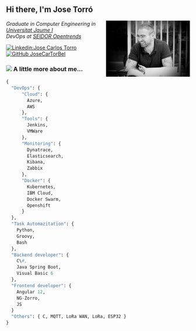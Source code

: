 <h2> Hi there, I'm Jose Torró </h2>

<img align='right' src="./Assets/profile.png" width="230">

<p>
  <em>Graduate in Computer Engineering  in <a href="https://www.uji.es/">Universitat Jaume I</a>
</br>
  DevOps at <a href="https://www.seidor.com/ca-es">SEIDOR Opentrends</a>
</em>
</p>


[![Linkedin:Jose Carlos Torro](https://img.shields.io/badge/-Jose_Carlos_Torro-blue?style=flat-square&logo=Linkedin&logoColor=white&link=https://www.linkedin.com/in/jose-carlos-torr%C3%B3-a94b67194/)](https://www.linkedin.com/in/jose-carlos-torr%C3%B3-a94b67194/)
[![GitHub JoseCarTorBel](https://img.shields.io/github/followers/JoseCarTorBel?label=follow&style=social)](https://github.com/JoseCarTorBel)


### <img src="https://media.giphy.com/media/VgCDAzcKvsR6OM0uWg/giphy.gif" width="50"> A little more about me...  

```Python
{
  "DevOps": {
      "Cloud": {
        Azure,
        AWS
      },
      "Tools": {
        Jenkins,
        VMWare
      },
      "Monitoring": {
        Dynatrace,
        Elasticsearch,
        Kibana,
        Zabbix
      },
      "Docker": {
        Kubernetes,
        IBM Cloud,
        Docker Swarm,
        Openshift
      }
  },
  "Task Automazitation": {
    Python,
    Groovy,
    Bash
  },
  "Backend developer": {
    C\#,
    Java Spring Boot,
    Visual Basic 6
  },
  "Frontend developer": {
    Angular 12,
    NG-Zorro,
    JS
  }
  "Others": { C, MQTT, LoRa WAN, LoRa, ESP32 }
}
```




